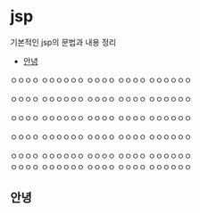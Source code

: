 # jsp
기본적인 jsp의 문법과 내용 정리

* [안녕](#안녕)

ㅇㅇㅇㅇ
ㅇㅇㅇㅇㅇㅇ
ㅇㅇㅇㅇ
ㅇㅇㅇㅇ
ㅇㅇㅇㅇㅇㅇ<br/>

ㅇㅇㅇㅇ
ㅇㅇㅇㅇㅇㅇ
ㅇㅇㅇㅇ
ㅇㅇㅇㅇ
ㅇㅇㅇㅇㅇㅇ<br/>

ㅇㅇㅇㅇ
ㅇㅇㅇㅇㅇㅇ
ㅇㅇㅇㅇ
ㅇㅇㅇㅇ
ㅇㅇㅇㅇㅇㅇ<br/>

ㅇㅇㅇㅇ
ㅇㅇㅇㅇㅇㅇ
ㅇㅇㅇㅇ
ㅇㅇㅇㅇ
ㅇㅇㅇㅇㅇㅇ<br/>

ㅇㅇㅇㅇ
ㅇㅇㅇㅇㅇㅇ
ㅇㅇㅇㅇ
ㅇㅇㅇㅇ
ㅇㅇㅇㅇㅇㅇ<br/>
ㅇㅇㅇㅇ
ㅇㅇㅇㅇㅇㅇ
ㅇㅇㅇㅇ
ㅇㅇㅇㅇ
ㅇㅇㅇㅇㅇㅇ<br/>

안녕
----
